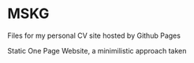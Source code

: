 # MSKG
Files for my personal CV site hosted by Github Pages

Static One Page Website, a minimilistic approach taken
